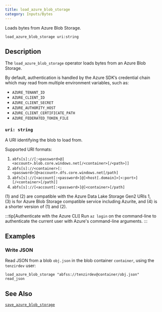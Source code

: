 ```yaml
---
title: load_azure_blob_storage
category: Inputs/Bytes
---
```


Loads bytes from Azure Blob Storage.

```tql
load_azure_blob_storage uri:string
```

## Description

The `load_azure_blob_storage` operator loads bytes from an Azure Blob Storage.

By default, authentication is handled by the Azure SDK’s credential chain which
may read from multiple environment variables, such as:

- `AZURE_TENANT_ID`
- `AZURE_CLIENT_ID`
- `AZURE_CLIENT_SECRET`
- `AZURE_AUTHORITY_HOST`
- `AZURE_CLIENT_CERTIFICATE_PATH`
- `AZURE_FEDERATED_TOKEN_FILE`

### `uri: string`

A URI identifying the blob to load from.

Supported URI formats:

1. `abfs[s]://[:<password>@]<account>.blob.core.windows.net[/<container>[/<path>]]`
2. `abfs[s]://<container>[:<password>]@<account>.dfs.core.windows.net[/path]`
3. `abfs[s]://[<account[:<password>]@]<host[.domain]>[<:port>][/<container>[/path]]`
4. `abfs[s]://[<account[:<password>]@]<container>[/path]`

(1) and (2) are compatible with the Azure Data Lake Storage Gen2 URIs 1, (3) is
for Azure Blob Storage compatible service including Azurite, and (4) is a shorter
version of (1) and (2).

:::tip[Authenticate with the Azure CLI]
Run `az login` on the command-line to authenticate the current user with Azure's
command-line arguments.
:::

## Examples

### Write JSON

Read JSON from a blob `obj.json` in the blob container `container`, using the
`tenzirdev` user:

```tql
load_azure_blob_storage "abfss://tenzirdev@container/obj.json"
read_json
```

## See Also

[`save_azure_blob_storage`](/reference/operators/save_azure_blob_storage)
